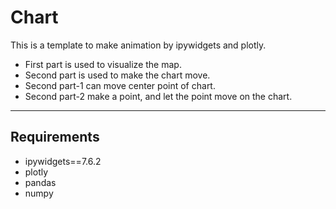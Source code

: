 # Chart

This is a template to make animation by ipywidgets and plotly.

- First part is used to visualize the map.
- Second part is used to make the chart move.
- Second part-1 can move center point of chart.
- Second part-2 make a point, and let the point move on the chart. 

---
## Requirements

- ipywidgets==7.6.2
- plotly
- pandas
- numpy